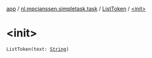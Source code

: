 [app](../../index.md) / [nl.mpcjanssen.simpletask.task](../index.md) / [ListToken](index.md) / [&lt;init&gt;](.)

# &lt;init&gt;

`ListToken(text: `[`String`](https://kotlinlang.org/api/latest/jvm/stdlib/kotlin/-string/index.html)`)`